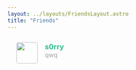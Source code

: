 ```yaml
---
layout: ../layouts/FriendsLayout.astro
title: "Friends"
---
```


<div class="post-body">
   <div id="links">
      <style>
         .links-content{
         margin-top:1rem;
         }
         .link-navigation::after {
         content: " ";
         display: block;
         clear: both;
         }
         .card {
         width: 45%;
         font-size: 1rem;
         padding: 10px 20px;
         border-radius: 4px;
         transition-duration: 0.15s;
         margin-bottom: 1rem;
         display:flex;
         }
         .card:nth-child(odd) {
         float: left;
         }
         .card:nth-child(even) {
         float: right;
         }
         .card:hover {
         transform: scale(1.1);
         box-shadow: 0 2px 6px 0 rgba(0, 0, 0, 0.12), 0 0 6px 0 rgba(0, 0, 0, 0.04);
         }
         .card a {
         border:none;
         }
         .card .ava {
         width: 3rem!important;
         height: 3rem!important;
         margin:0!important;
         margin-right: 1em!important;
         border-radius:4px;
         }
         .card .card-header {
         font-style: italic;
         overflow: hidden;
         width: 100%;
         }
         .card .card-header a {
         font-style: normal;
         color: #2bbc8a;
         font-weight: bold;
         text-decoration: none;
         }
         .card .card-header a:hover {
         color: #d480aa;
         text-decoration: none;
         }
         .card .card-header .info {
         font-style:normal;
         color:#a3a3a3;
         font-size:14px;
         min-width: 0;
         overflow: hidden;
         white-space: nowrap;
         }
      </style>
      <div class="links-content">
         <div class="link-navigation">
          <!-- 友链模板 -->
          <!-- <div class="card">
            <img class="ava" src="{avatarurl}" />
            <div class="card-header">
                <div>
                  <a href="{link}">{name}</a>
                </div>
                <div class="info">{description}</div>
            </div>
          </div> -->
          <div class="card">
            <img class="ava" src="https://pic1.zhimg.com/v2-e97e4048eb2d12f36e2ae06d5c99fb3f_l.jpg?source=32738c0c" />
            <div class="card-header">
                <div>
                  <a href="https://s0rry.cn">s0rry</a>
                </div>
                <div class="info">qwq</div>
            </div>
          </div>
         </div>
      </div>
   </div>
</div>
